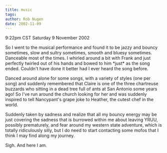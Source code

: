 ```yaml
---
title: music
tags: 
author: Rob Nugen
date: 2002-11-09
---
```


<p class=date>9:22pm CST Saturday 9 November 2002</p>

<p>So I went to the musical performance and found it to be jazzy and
bouncy sometimes, slow and sultry sometimes, smooth and bluesy
sometimes.  Danceable most of the times.  I whirled around a bit with
Frank and just perfectly twirled out of his hands and bowed to him
*just* as the song ended.  Couldn't have done it better had I ever
heard the song before.</p>

<p>Danced around alone for some songs, with a variety of styles (one
per song) and suddenly remembered that Claire is one of the three
chartreuse buzzards who sitting in a dead tree full of ants at San
Antonio some years ago!  So I've run around the church looking for her
and was suddenly inspired to tell Nancypant's grape joke to Heather,
the cutest chef in the world.</p>

<p>Suddenly taken by sadness and realize that all my bouncy energy may
be just covering the sadness that is burrowed within me about leaving
YRUU, possibly prematurely, and fear around my western state
adventure, which is totally ridiculously silly, but I do need to start
contacting some mofos that I think I may find along my journey.</p>

<p>Sigh.  And here I am.</p>

